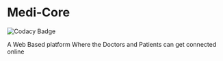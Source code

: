 # Medi-Core
![Codacy Badge](https://api.codacy.com/project/badge/Grade/b94b1fe2ac724e8083f8237de3473c8a)

A Web Based platform Where the Doctors and Patients can get connected online
